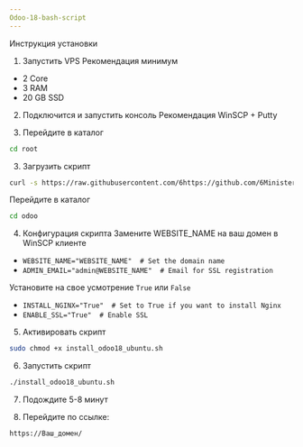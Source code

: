 ```yaml
---
Odoo-18-bash-script
---
```


Инструкция установки

1. Запустить VPS
Рекомендация минимум
* 2 Core
* 3 RAM
* 20 GB SSD

2. Подключится и запустить консоль
Рекомендация
WinSCP + Putty

3. Перейдите в каталог
``` bash
cd root
```

3. Загрузить скрипт
``` bash
curl -s https://raw.githubusercontent.com/6https://github.com/6Ministers/Odoo-18-bash-script/tree/master/install_odoo18_ubuntu.sh| sudo bash -s odoo
```

Перейдите в каталог
``` bash
cd odoo
```


4. Конфигурация скрипта
Замените WEBSITE_NAME на ваш домен в WinSCP клиенте

* `WEBSITE_NAME="WEBSITE_NAME"  # Set the domain name`
* `ADMIN_EMAIL="admin@WEBSITE_NAME"  # Email for SSL registration`

Установите на свое усмотрение `True` или `False`
* `INSTALL_NGINX="True"  # Set to True if you want to install Nginx`
* `ENABLE_SSL="True"  # Enable SSL`

5. Активировать скрипт
``` bash
sudo chmod +x install_odoo18_ubuntu.sh
```

6. Запустить скрипт
``` bash
./install_odoo18_ubuntu.sh
```

7. Подождите 5-8 минут

8. Перейдите по ссылке:

`https://Ваш_домен/`

